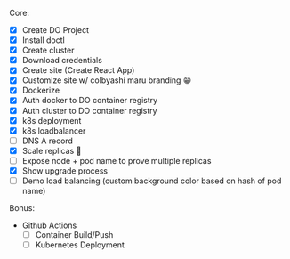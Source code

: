 Core:
- [x] Create DO Project
- [x] Install doctl
- [x] Create cluster
- [x] Download credentials
- [x] Create site (Create React App)
- [x] Customize site w/ colbyashi maru branding 😁
- [x] Dockerize
- [x] Auth docker to DO container registry
- [x] Auth cluster to DO container registry
- [x] k8s deployment
- [x] k8s loadbalancer
- [ ] DNS A record
- [x] Scale replicas 🚀
- [ ] Expose node + pod name to prove multiple replicas
- [x] Show upgrade process
- [ ] Demo load balancing (custom background color based on hash of pod name)

Bonus:
- Github Actions
  - [ ] Container Build/Push
  - [ ] Kubernetes Deployment